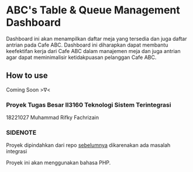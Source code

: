 # ABC's Table & Queue Management Dashboard
Dashboard ini akan menampilkan daftar meja yang tersedia dan juga daftar antrian pada Cafe ABC. Dashboard ini diharapkan dapat membantu keefektifan kerja dari Cafe ABC dalam manajemen meja dan juga antrian agar dapat meminimalisir ketidakpuasan pelanggan Cafe ABC.

## How to use
Coming Soon >∇<

### Proyek Tugas Besar II3160 Teknologi Sistem Terintegrasi
18221027 Muhammad Rifky Fachrizain

### SIDENOTE
Proyek dipindahkan dari repo [sebelumnya](https://github.com/ZevonikRF/tugas-besar-ii3160) dikarenakan ada masalah integrasi

Proyek ini akan menggunakan bahasa PHP.

